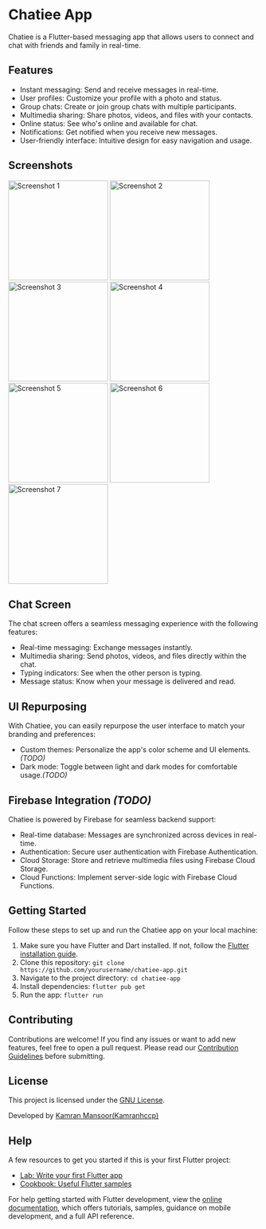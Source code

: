 # Chatiee App

Chatiee is a Flutter-based messaging app that allows users to connect and chat with friends and family in real-time.

## Features

- Instant messaging: Send and receive messages in real-time.
- User profiles: Customize your profile with a photo and status.
- Group chats: Create or join group chats with multiple participants.
- Multimedia sharing: Share photos, videos, and files with your contacts.
- Online status: See who's online and available for chat.
- Notifications: Get notified when you receive new messages.
- User-friendly interface: Intuitive design for easy navigation and usage.

## Screenshots
<img src="https://github.com/kamranhccp/flutter-chatie-messenger/assets/50527133/95042782-97fd-4430-9c51-cb97b0bd0f76" alt="Screenshot 1" width="200"/>
<img src="https://github.com/kamranhccp/flutter-chatie-messenger/assets/50527133/90b2d8b2-2bb3-4905-a168-435b40d5cc31" alt="Screenshot 2" width="200"/>
<img src="https://github.com/kamranhccp/flutter-chatie-messenger/assets/50527133/4adfcde1-b893-4a65-8e8e-fad86e6691a7" alt="Screenshot 3" width="200"/>
<img src="https://github.com/kamranhccp/flutter-chatie-messenger/assets/50527133/30c29f6b-ac81-40ea-9e77-00659d45d2ba" alt="Screenshot 4" width="200"/>
<img src="https://github.com/kamranhccp/flutter-chatie-messenger/assets/50527133/95877ce2-3d70-4ae5-931d-572f5232e489" alt="Screenshot 5" width="200"/>
<img src="https://github.com/kamranhccp/flutter-chatie-messenger/assets/50527133/4a05351d-ffae-4362-b87f-1ac83358f2bb" alt="Screenshot 6" width="200"/>
<img src="https://github.com/kamranhccp/flutter-chatie-messenger/assets/50527133/4262059e-1510-45d4-b0c2-00e708abc638" alt="Screenshot 7" width="200"/>

## Chat Screen

The chat screen offers a seamless messaging experience with the following features:

- Real-time messaging: Exchange messages instantly.
- Multimedia sharing: Send photos, videos, and files directly within the chat.
- Typing indicators: See when the other person is typing.
- Message status: Know when your message is delivered and read.

## UI Repurposing

With Chatiee, you can easily repurpose the user interface to match your branding and preferences:

- Custom themes: Personalize the app's color scheme and UI elements.*(TODO)*
- Dark mode: Toggle between light and dark modes for comfortable usage.*(TODO)*

## Firebase Integration *(TODO)*

Chatiee is powered by Firebase for seamless backend support:

- Real-time database: Messages are synchronized across devices in real-time.
- Authentication: Secure user authentication with Firebase Authentication.
- Cloud Storage: Store and retrieve multimedia files using Firebase Cloud Storage.
- Cloud Functions: Implement server-side logic with Firebase Cloud Functions.

## Getting Started

Follow these steps to set up and run the Chatiee app on your local machine:

1. Make sure you have Flutter and Dart installed. If not, follow the [Flutter installation guide](https://flutter.dev/docs/get-started/install).
2. Clone this repository: `git clone https://github.com/yourusername/chatiee-app.git`
3. Navigate to the project directory: `cd chatiee-app`
4. Install dependencies: `flutter pub get`
5. Run the app: `flutter run`

## Contributing

Contributions are welcome! If you find any issues or want to add new features, feel free to open a pull request. Please read our [Contribution Guidelines](CONTRIBUTING.md) before submitting.

## License

This project is licensed under the [GNU License](LICENSE).

Developed by [Kamran Mansoor(Kamranhccp)](https://github.com/kamranhccp)


## Help
A few resources to get you started if this is your first Flutter project:

- [Lab: Write your first Flutter app](https://docs.flutter.dev/get-started/codelab)
- [Cookbook: Useful Flutter samples](https://docs.flutter.dev/cookbook)

For help getting started with Flutter development, view the
[online documentation](https://docs.flutter.dev/), which offers tutorials,
samples, guidance on mobile development, and a full API reference.
